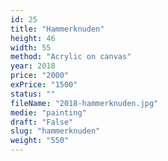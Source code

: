 ```yaml
---
id: 25
title: "Hammerknuden"
height: 46
width: 55
method: "Acrylic on canvas"
year: 2018
price: "2000"
exPrice: "1500"
status: ""
fileName: "2018-hammerknuden.jpg"
medie: "painting"
draft: "False"
slug: "hammerknuden"
weight: "550"
---
```


